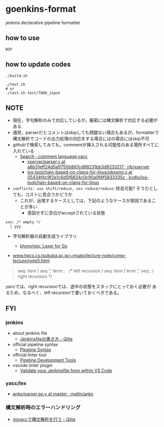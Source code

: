 # goenkins-format

jenkins declarative pipeline formatter

## how to use
```
WIP
```

## how to update codes
```
./build.sh

./test.sh
# or
./test.sh test/TODO_input
```

## NOTE
* 現在，字句解析のみで対応しているが，厳密には構文解析で対応する必要がある
* 通常，parserだとコメントはskipしても問題ない場合もあるが，formatterで構文解析でコードの出力処理の対応をする場合にはの場合にはskip不可
* githubで検索してみても，commentが挿入される可能性のある場所すべてに入れている
  * [Search · comment language:yacc]( https://github.com/search?q=comment+language%3Ayacc&type=Code )
    * [xserver/parser\.y at a8b31eff24d5a1f750b867cd99231bb3d9233217 · rib/xserver]( https://github.com/rib/xserver/blob/a8b31eff24d5a1f750b867cd99231bb3d9233217/hw/dmx/config/parser.y#L189 )
    * [ios\-toolchain\-based\-on\-clang\-for\-linux/pbxproj\.y at 05434f4c9f2e1c6d5f6834c0c90a0f4f5833335c · kydlo/ios\-toolchain\-based\-on\-clang\-for\-linux]( https://github.com/kydlo/ios-toolchain-based-on-clang-for-linux/blob/05434f4c9f2e1c6d5f6834c0c90a0f4f5833335c/iphonesdk-utils/xcbuild/libxcodeutils/pbxproj.y#L135 )
* `conflicts: xxx shift/reduce, xxx reduce/reduce`: 除去可能? そうだとしても，コストに見合うかどうか
  * これが，出現するケースとしては，下記のようなケースが原因であることが多い
    * 意図せずに空白がacceptされている状態
```
xxx: /* empty */
  | yyy
```
* 字句解析器の自動生成ライブラリ
  * [blynn/nex: Lexer for Go]( https://github.com/blynn/nex#nex-and-gos-yacc )

* [www\.hpcs\.cs\.tsukuba\.ac\.jp/~msato/lecture\-note/comp\-lecture/note5\.html]( http://www.hpcs.cs.tsukuba.ac.jp/~msato/lecture-note/comp-lecture/note5.html )

> seq:  item |  seq ',' term ;　/* left recursion */
> seq:  item | term ',' seq ;   /* right recursion */

yaccでは、right recursionでは、途中の状態をスタックにとっておく必要が あるため、なるべく、left recursionで書いておくべきである。

## FYI
### jenkins
* about jenkins file
  * [Jenkinsfileの書き方 \- Qiita]( https://qiita.com/lufia/items/18cdb01f86a6d5040c60 )
* official pipeline syntax
  * [Pipeline Syntax]( https://jenkins.io/doc/book/pipeline/syntax/#compare )
* official linter tool
  * [Pipeline Development Tools]( https://jenkins.io/doc/book/pipeline/development/#linter )
* vscode linter plugin
  * [Validate your Jenkinsfile from within VS Code]( https://jenkins.io/blog/2018/11/07/Validate-Jenkinsfile/ )

### yacc/lex
* [anko/parser\.go\.y at master · mattn/anko]( https://github.com/mattn/anko/blob/master/parser/parser.go.y )

### 構文解析時のエラーハンドリング
* [goyaccで構文解析を行う \- Qiita]( https://qiita.com/k0kubun/items/1b641dfd186fe46feb65#yyparse%E3%81%AE%E5%BC%95%E6%95%B0 )
